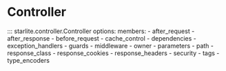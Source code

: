# Controller

::: starlite.controller.Controller
    options:
        members:
            - after_request
            - after_response
            - before_request
            - cache_control
            - dependencies
            - exception_handlers
            - guards
            - middleware
            - owner
            - parameters
            - path
            - response_class
            - response_cookies
            - response_headers
            - security
            - tags
            - type_encoders

